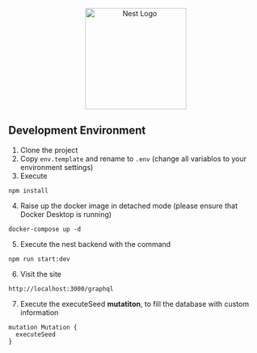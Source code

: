 <p align="center">
  <a href="http://nestjs.com/" target="blank"><img src="https://nestjs.com/img/logo-small.svg" width="200" alt="Nest Logo" /></a>
</p>

## Development Environment

1. Clone the project
2. Copy ```env.template``` and rename to ```.env``` (change all variablos to your environment settings)
3. Execute
```
npm install
```
4. Raise up the docker image in detached mode (please ensure that Docker Desktop is running)
```
docker-compose up -d
```
5. Execute the nest backend with the command
```
npm run start:dev
```
6. Visit the site
```
http://localhost:3000/graphql
```
7. Execute the executeSeed __mutatiton__, to fill the database with custom information
```
mutation Mutation {
  executeSeed
}
```
